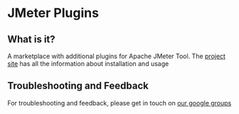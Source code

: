 JMeter Plugins
=============================

What is it?
-----------
A marketplace with additional plugins for Apache JMeter Tool.
The [project site](http://jmeter-plugins.org/) has all the information about installation and usage

Troubleshooting and Feedback
---------------------------------------------------------
For troubleshooting and feedback, please get in touch on [our google groups]( http://groups.google.com/group/jmeter-plugins)
